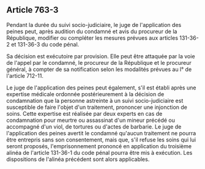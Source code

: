 Article 763-3
----
Pendant la durée du suivi socio-judiciaire, le juge de l'application des peines
peut, après audition du condamné et avis du procureur de la République, modifier
ou compléter les mesures prévues aux articles 131-36-2 et 131-36-3 du code
pénal.

Sa décision est exécutoire par provision. Elle peut être attaquée par la voie de
l'appel par le condamné, le procureur de la République et le procureur général,
à compter de sa notification selon les modalités prévues au l° de l'article
712-11.

Le juge de l'application des peines peut également, s'il est établi après une
expertise médicale ordonnée postérieurement à la décision de condamnation que la
personne astreinte à un suivi socio-judiciaire est susceptible de faire l'objet
d'un traitement, prononcer une injonction de soins. Cette expertise est réalisée
par deux experts en cas de condamnation pour meurtre ou assassinat d'un mineur
précédé ou accompagné d'un viol, de tortures ou d'actes de barbarie. Le juge de
l'application des peines avertit le condamné qu'aucun traitement ne pourra être
entrepris sans son consentement, mais que, s'il refuse les soins qui lui seront
proposés, l'emprisonnement prononcé en application du troisième alinéa de
l'article 131-36-1 du code pénal pourra être mis à exécution. Les dispositions
de l'alinéa précédent sont alors applicables.
